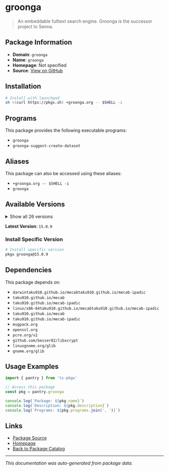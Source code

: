 # groonga

> An embeddable fulltext search engine. Groonga is the successor project to Senna.

## Package Information

- **Domain**: `groonga`
- **Name**: `groonga`
- **Homepage**: Not specified
- **Source**: [View on GitHub](https://github.com/pkgxdev/pantry/tree/main/projects/groonga.org/package.yml)

## Installation

```bash
# Install with launchpad
sh <(curl https://pkgx.sh) +groonga.org -- $SHELL -i
```

## Programs

This package provides the following executable programs:

- `groonga`
- `groonga-suggest-create-dataset`

## Aliases

This package can also be accessed using these aliases:

- `+groonga.org -- $SHELL -i`
- `groonga`

## Available Versions

<details>
<summary>Show all 26 versions</summary>

- `15.0.9`, `15.0.4`, `15.0.3`, `15.0.2`, `15.0.1`
- `15.0.0`, `14.1.3`, `14.1.2`, `14.1.1`, `14.1.0`
- `14.0.9`, `14.0.8`, `14.0.7`, `14.0.6`, `14.0.5`
- `14.0.4`, `14.0.3`, `14.0.2`, `14.0.1`, `14.0.0`
- `13.1.1`, `13.1.0`, `13.0.9`, `13.0.8`, `13.0.7`
- `13.0.6`

</details>

**Latest Version**: `15.0.9`

### Install Specific Version

```bash
# Install specific version
pkgx groonga@15.0.9
```

## Dependencies

This package depends on:

- `darwintaku910.github.io/mecabtaku910.github.io/mecab-ipadic`
- `taku910.github.io/mecab`
- `taku910.github.io/mecab-ipadic`
- `linux/x86-64taku910.github.io/mecabtaku910.github.io/mecab-ipadic`
- `taku910.github.io/mecab`
- `taku910.github.io/mecab-ipadic`
- `msgpack.org`
- `openssl.org`
- `pcre.org/v2`
- `github.com/besser82/libxcrypt`
- `linuxgnome.org/glib`
- `gnome.org/glib`

## Usage Examples

```typescript
import { pantry } from 'ts-pkgx'

// Access this package
const pkg = pantry.groonga

console.log(`Package: ${pkg.name}`)
console.log(`Description: ${pkg.description}`)
console.log(`Programs: ${pkg.programs.join(', ')}`)
```

## Links

- [Package Source](https://github.com/pkgxdev/pantry/tree/main/projects/groonga.org/package.yml)
- [Homepage](#)
- [Back to Package Catalog](../package-catalog.md)

---

*This documentation was auto-generated from package data.*
